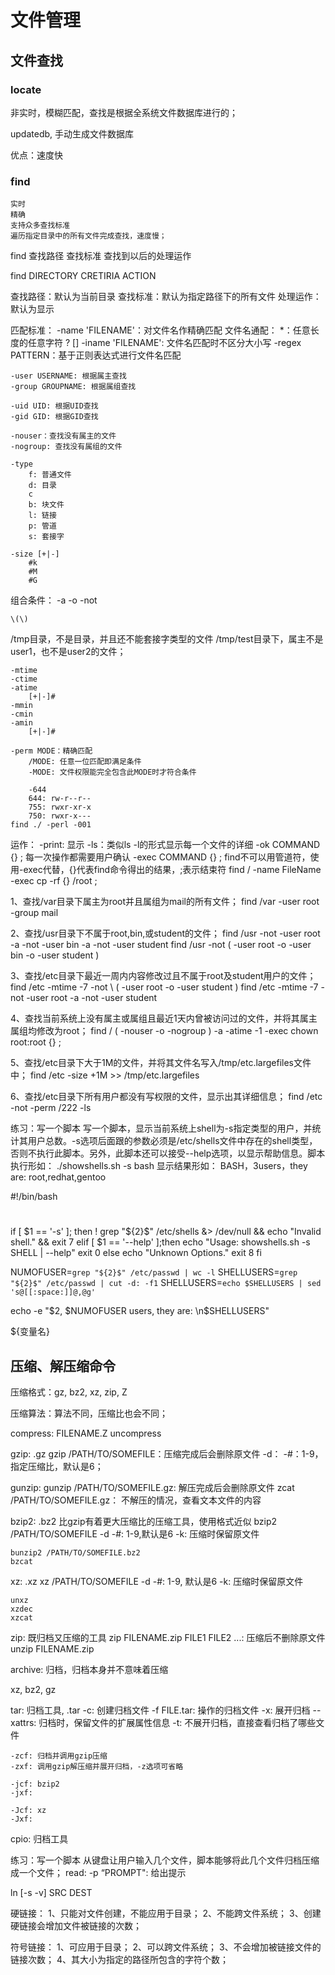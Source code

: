 # 文件管理

## 文件查找

### locate

非实时，模糊匹配，查找是根据全系统文件数据库进行的；

updatedb, 手动生成文件数据库

优点：速度快

### find

	实时
	精确
	支持众多查找标准
	遍历指定目录中的所有文件完成查找，速度慢；
	
find 查找路径 查找标准 查找到以后的处理运作

find DIRECTORY CRETIRIA ACTION

查找路径：默认为当前目录
查找标准：默认为指定路径下的所有文件
处理运作：默认为显示

匹配标准：
	-name 'FILENAME'：对文件名作精确匹配
		文件名通配：
			*：任意长度的任意字符
			?
			[]
	-iname 'FILENAME': 文件名匹配时不区分大小写
	-regex PATTERN：基于正则表达式进行文件名匹配
	
	-user USERNAME: 根据属主查找
	-group GROUPNAME: 根据属组查找
	
	-uid UID: 根据UID查找
	-gid GID: 根据GID查找
	
	-nouser：查找没有属主的文件
	-nogroup: 查找没有属组的文件
	
	-type 
		f: 普通文件
		d: 目录
		c
		b: 块文件
		l: 链接
		p: 管道
		s: 套接字
	
	-size [+|-]
		#k
		#M
		#G
		
组合条件：
	-a
	-o
	-not 

    \(\)
	
/tmp目录，不是目录，并且还不能套接字类型的文件
/tmp/test目录下，属主不是user1，也不是user2的文件；

	-mtime
	-ctime
	-atime
		[+|-]#
	-mmin
	-cmin
	-amin
		[+|-]#
		
	-perm MODE：精确匹配
		/MODE: 任意一位匹配即满足条件
		-MODE: 文件权限能完全包含此MODE时才符合条件
		
		-644
		644: rw-r--r--
		755: rwxr-xr-x
		750: rwxr-x---
	find ./ -perl -001


运作：
	-print: 显示
	-ls：类似ls -l的形式显示每一个文件的详细
	-ok COMMAND {} \; 每一次操作都需要用户确认
	-exec COMMAND {} \; 
		find不可以用管道符，使用-exec代替，{}代表find命令得出的结果，\;表示结束符
		find / -name FileName -exec cp -rf {} /root \;
	
1、查找/var目录下属主为root并且属组为mail的所有文件；
find /var -user root -group mail

2、查找/usr目录下不属于root,bin,或student的文件；
find /usr -not -user root -a -not -user bin -a -not -user student
find /usr -not \( -user root -o -user bin -o -user student \)

3、查找/etc目录下最近一周内内容修改过且不属于root及student用户的文件；
find /etc -mtime -7 -not \ ( -user root -o -user student \)
find /etc -mtime -7 -not -user root -a -not -user student


4、查找当前系统上没有属主或属组且最近1天内曾被访问过的文件，并将其属主属组均修改为root；
find / \( -nouser -o -nogroup \) -a -atime -1 -exec chown root:root {} \; 

5、查找/etc目录下大于1M的文件，并将其文件名写入/tmp/etc.largefiles文件中；
find /etc -size +1M >> /tmp/etc.largefiles

6、查找/etc目录下所有用户都没有写权限的文件，显示出其详细信息；
find /etc -not -perm /222 -ls	


练习：写一个脚本
写一个脚本，显示当前系统上shell为-s指定类型的用户，并统计其用户总数。-s选项后面跟的参数必须是/etc/shells文件中存在的shell类型，否则不执行此脚本。另外，此脚本还可以接受--help选项，以显示帮助信息。脚本执行形如：
./showshells.sh -s bash
显示结果形如：
BASH，3users，they are:
root,redhat,gentoo


#!/bin/bash
#
if [ $1 == '-s' ]; then
  ! grep "${2}$" /etc/shells &> /dev/null && echo "Invalid shell." && exit 7
elif [ $1 == '--help' ];then
  echo "Usage: showshells.sh -s SHELL | --help"
  exit 0
else
  echo "Unknown Options."
  exit 8
fi

NUMOFUSER=`grep "${2}$" /etc/passwd | wc -l`
SHELLUSERS=`grep "${2}$" /etc/passwd | cut -d: -f1`
SHELLUSERS=`echo $SHELLUSERS | sed 's@[[:space:]]@,@g'`

echo -e "$2, $NUMOFUSER users, they are: \n$SHELLUSERS"

${变量名}


## 压缩、解压缩命令

压缩格式：gz, bz2, xz, zip, Z

压缩算法：算法不同，压缩比也会不同；

compress: FILENAME.Z
uncompress

gzip: .gz
	gzip /PATH/TO/SOMEFILE：压缩完成后会删除原文件
		-d： 
		-#：1-9，指定压缩比，默认是6；
	
gunzip: 
	gunzip /PATH/TO/SOMEFILE.gz: 解压完成后会删除原文件
zcat /PATH/TO/SOMEFILE.gz： 不解压的情况，查看文本文件的内容
	

bzip2: .bz2
比gzip有着更大压缩比的压缩工具，使用格式近似
	bzip2 /PATH/TO/SOMEFILE
		-d
		-#: 1-9,默认是6
		-k: 压缩时保留原文件
		
	bunzip2 /PATH/TO/SOMEFILE.bz2
	bzcat

xz: .xz
	xz /PATH/TO/SOMEFILE
		-d
		-#: 1-9, 默认是6
		-k: 压缩时保留原文件
		
	unxz
	xzdec
	xzcat 

zip: 既归档又压缩的工具
	zip FILENAME.zip FILE1 FILE2 ...: 压缩后不删除原文件
	unzip FILENAME.zip
	
archive: 归档，归档本身并不意味着压缩

xz, bz2, gz


tar: 归档工具, .tar
	-c: 创建归档文件
	-f FILE.tar: 操作的归档文件
	-x: 展开归档
	--xattrs: 归档时，保留文件的扩展属性信息
	-t: 不展开归档，直接查看归档了哪些文件

	-zcf: 归档并调用gzip压缩
	-zxf: 调用gzip解压缩并展开归档，-z选项可省略
	
	-jcf: bzip2
	-jxf:
	
	-Jcf: xz
	-Jxf:

cpio: 归档工具
	

	
练习：写一个脚本
从键盘让用户输入几个文件，脚本能够将此几个文件归档压缩成一个文件；
read:
	-p “PROMPT": 给出提示

ln [-s -v] SRC DEST


硬链接：
	1、只能对文件创建，不能应用于目录；
	2、不能跨文件系统；
	3、创建硬链接会增加文件被链接的次数；
	
符号链接：
	1、可应用于目录；
	2、可以跨文件系统；
	3、不会增加被链接文件的链接次数；
	4、其大小为指定的路径所包含的字符个数；

